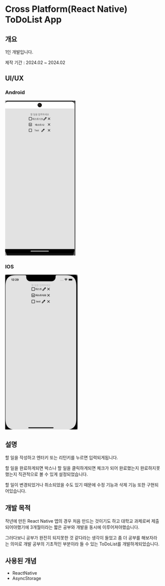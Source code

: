 # Cross Platform(React Native) ToDoList App

## 개요
1인 개발입니다.

제작 기간 : 2024.02 ~ 2024.02

## UI/UX

### Android
<img src="https://raw.githubusercontent.com/seungwoo505/ToDoList-ver.RN-/main/AndroidScreen.png" height="500"/>

### IOS
<img src="https://raw.githubusercontent.com/seungwoo505/ToDoList-ver.RN-/main/IosScreen.png" height="500"/>

## 설명
할 일을 작성하고 엔터키 또는 리턴키를 누르면 입력되게됩니다.

할 일을 완료하게되면 박스나 할 일을 클릭하게되면 체크가 되어 완료했는지 완료하지못했는지 직관적으로 볼 수 있게 설정되었습니다.

할 일이 변경되었거나 취소되었을 수도 있기 때문에 수정 기능과 삭제 기능 또한 구현되어있습니다.

## 개발 목적
작년에 만든 React Native 앱의 경우 처음 만드는 것이기도 하고 대학교 과제로써 제출되어야했기에 3개월이라는 짧은 공부와 개발을 동시에 이루어져야했습니다.

그러다보니 공부가 완전히 되지못한 것 같다라는 생각이 들었고 좀 더 공부를 해보자라는 의미로 개발 공부의 기초적인 부분이라 들 수 있는 ToDoList를 개발하게되었습니다.

## 사용된 개념
- ReactNative
- AsyncStorage
